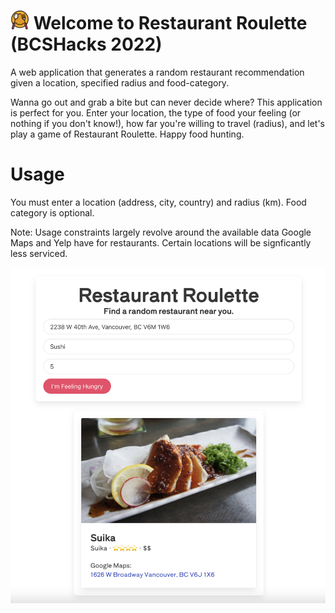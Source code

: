 # <img src="img/restaurant.png" width="30" height="30"> Welcome to Restaurant Roulette (BCSHacks 2022)
A web application that generates a random restaurant recommendation given a location, specified radius and food-category.
 
Wanna go out and grab a bite but can never decide where? This application is perfect for you. Enter your location, the type of food your feeling (or nothing if you don't know!), how far you're willing to travel (radius), and let's play a game of Restaurant Roulette. Happy food hunting.

# Usage
You must enter a location (address, city, country) and radius (km). Food category is optional.

Note: Usage constraints largely revolve around the available data Google Maps and Yelp have for restaurants. Certain locations will be signficantly less serviced. 

![Alt text](/img/demo.png "Demo")

